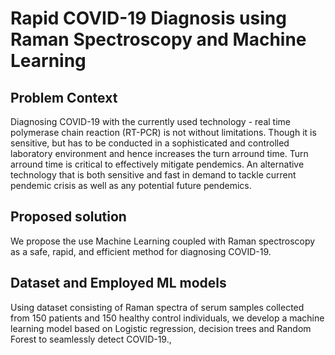 # Rapid COVID-19 Diagnosis using Raman Spectroscopy and Machine Learning
## Problem Context
Diagnosing COVID-19 with the currently used technology - real time polymerase chain reaction (RT-PCR) is not without limitations. Though it
is sensitive, but has to be conducted in a sophisticated and controlled laboratory environment and hence increases the turn arround time.
Turn arround time is critical to effectively mitigate pendemics. An alternative technology that is both sensitive and fast in demand to
tackle current pendemic crisis as well as any potential future pendemics.

## Proposed solution

We propose the use Machine Learning coupled with Raman spectroscopy as a safe, rapid, and efficient method for diagnosing COVID-19. 

## Dataset and Employed ML models

Using dataset consisting of Raman spectra of serum samples collected from 150 patients and 150 healthy control individuals, 
we develop a machine learning model based on Logistic regression, decision trees and Random Forest to seamlessly detect COVID-19., 
